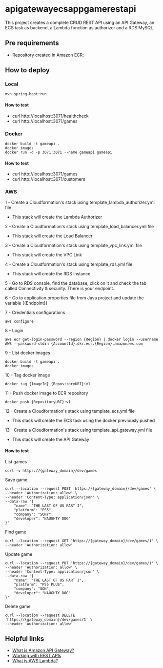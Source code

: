 # apigatewayecsappgamerestapi

This project creates a complete CRUD REST API using an API Gateway, an ECS task as backend, a Lambda function as authorizer and a RDS MySQL.

## Pre requirements

- Repository created in Amazon ECR;

## How to deploy

### Local

```
mvn spring-boot:run
```

#### How to test

- curl http://localhost:3071/healthcheck
- curl http://localhost:3071/games

### Docker

```
docker build -t gameapi .
docker images
docker run -d -p 3071:3071 --name gameapi gameapi
```

#### How to test

- curl http://localhost:3071/games
- curl http://localhost:3071/customers

### AWS

1 - Create a Cloudformation's stack using template_lambda_authorizer.yml file
- This stack will create the Lambda Authorizer

2 - Create a Cloudformation's stack using template_load_balancer.yml file
- This stack will create the Load Balancer

3 - Create a Cloudformation's stack using template_vpc_link.yml file
- This stack will create the VPC Link

4 - Create a Cloudformation's stack using template_rds.yml file
- This stack will create the RDS instance

5 - Go to RDS console, find the database, click on it and check the tab called Connectivity & security. There is your endpoint.

6 - Go to application.properties file from Java project and update the variable {{Endpoint}}

7 - Credentials configurations
```
aws configure
```

8 - Login
```
aws ecr get-login-password --region {Region} | docker login --username AWS --password-stdin {AccountId}.dkr.ecr.{Region}.amazonaws.com 
```

9 - List docker images
```
docker build -t gameapi .
docker images
```

10 - Tag docker image
```
docker tag {ImageId} {RepositoryURI}:v1
```

11 - Push docker image to ECR repository
```
docker push {RepositoryURI}:v1
```

12 - Create a Cloudformation's stack using template_ecs.yml file
- This stack will create the ECS task using the docker previously pushed

13 - Create a Cloudformation's stack using template_api_gateway.yml file
- This stack will create the API Gateway

#### How to test

List games
```
curl -v https://{gateway_domain}/dev/games
```

Save game
```
curl --location --request POST 'https://{gateway_domain}/dev/games' \
--header 'Authorization: allow' \
--header 'Content-Type: application/json' \
--data-raw '{
    "name": "THE LAST OF US PART I",
    "platform": "PS5",
    "company": "SONY",
    "developer": "NAUGHTY DOG"
}'
```

Find game
```
curl --location --request GET 'https://{gateway_domain}/dev/games/1' \
--header 'Authorization: allow'
```

Update game
```
curl --location --request PUT 'https://{gateway_domain}/dev/games/1' \
--header 'Authorization: allow' \
--header 'Content-Type: application/json' \
--data-raw '{
    "name": "THE LAST OF US PART I",
    "platform": "PS5 PLUS",
    "company": "SON",
    "developer": "NAUGHTY DOG"
}'
```

Delete game
```
curl --location --request DELETE 'https://{gateway_domain}/dev/games/1' \
--header 'Authorization: allow'
```

## Helpful links

- [What is Amazon API Gateway?][1]
- [Working with REST APIs][2]
- [What is AWS Lambda?][3]

[1]: https://docs.aws.amazon.com/apigateway/latest/developerguide/welcome.html
[2]: https://docs.aws.amazon.com/apigateway/latest/developerguide/apigateway-rest-api.html
[3]: https://docs.aws.amazon.com/lambda/latest/dg/welcome.html